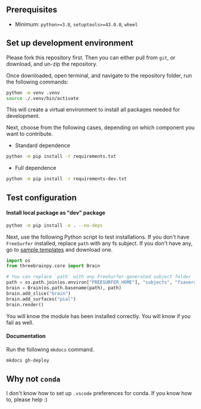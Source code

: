 ## Prerequisites

* Minimum: `python>=3.8`, `setuptools>=43.0.0`, `wheel`

## Set up development environment

Please fork this repository first. Then you can either pull from `git`, or download, and un-zip the repository.

Once downloaded, open terminal, and navigate to the repository folder, run the following commands:

```sh
python -m venv .venv
source ./.venv/bin/activate
```

This will create a virtual environment to install all packages needed for development.

Next, choose from the following cases, depending on which component you want to contribute.

* Standard dependence

```sh
python -m pip install -r requirements.txt
```

* Full dependence

```sh
python -m pip install -r requirements-dev.txt
```

## Test configuration

#### Install local package as "dev" package

```sh
python -m pip install -e . --no-deps
```

Next, use the following Python script to test installations. If you don't have `FreeSurfer` installed, replace `path` with any fs subject. If you don't have any, go to [sample templates](https://github.com/dipterix/threeBrain-sample/releases) and download one.

```python
import os
from threebrainpy.core import Brain

# You can replace `path` with any FreeSurfer-generated subject folder
path = os.path.join(os.environ["FREESURFER_HOME"], "subjects", "fsaverage")
brain = Brain(os.path.basename(path), path)
brain.add_slice("brain")
brain.add_surfaces("pial")
brain.render()
```

You will know the module has been installed correctly. You will know if you fail as well.

#### Documentation

Run the following `mkdocs` command.

```sh
mkdocs gh-deploy
```

## Why not `conda`

I don't know how to set up `.vscode` preferences for conda. If you know how to, please help :)
